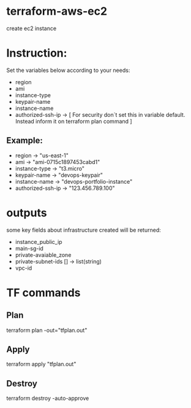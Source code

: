 # terraform-aws-ec2
create ec2 instance

# Instruction:

Set the variables below according to your needs:

- region
- ami
- instance-type
- keypair-name
- instance-name
- authorized-ssh-ip -> [ For security don´t set this in variable default. Instead inform it on terraform plan command ]

## Example:

- region            -> "us-east-1"
- ami               -> "ami-0715c1897453cabd1"
- instance-type     -> "t3.micro"
- keypair-name      -> "devops-keypair"
- instance-name     -> "devops-portfolio-instance"
- authorized-ssh-ip -> "123.456.789.100"

# outputs

some key fields about infrastructure created will be returned:

- instance_public_ip
- main-sg-id
- private-avaiable_zone
- private-subnet-ids [] -> list(string)
- vpc-id

# TF commands

## Plan
terraform plan -out="tfplan.out"
## Apply
terraform apply "tfplan.out"
## Destroy
terraform destroy -auto-approve
